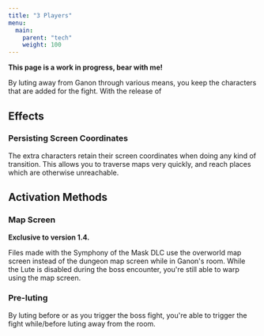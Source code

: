 ```yaml
---
title: "3 Players"
menu:
  main:
    parent: "tech"
    weight: 100
---
```


**This page is a work in progress, bear with me!**

By luting away from Ganon through various means, you keep the characters that are added for the fight.
With the release of

## Effects

### Persisting Screen Coordinates

The extra characters retain their screen coordinates when doing any kind of transition.
This allows you to traverse maps very quickly, and reach places which are otherwise unreachable.

## Activation Methods

### Map Screen

**Exclusive to version 1.4.**

Files made with the Symphony of the Mask DLC use the overworld map screen instead of the dungeon map screen while in Ganon's room.
While the Lute is disabled during the boss encounter, you're still able to warp using the map screen.

### Pre-luting

By luting before or as you trigger the boss fight, you're able to trigger the fight while/before luting away from the room.
